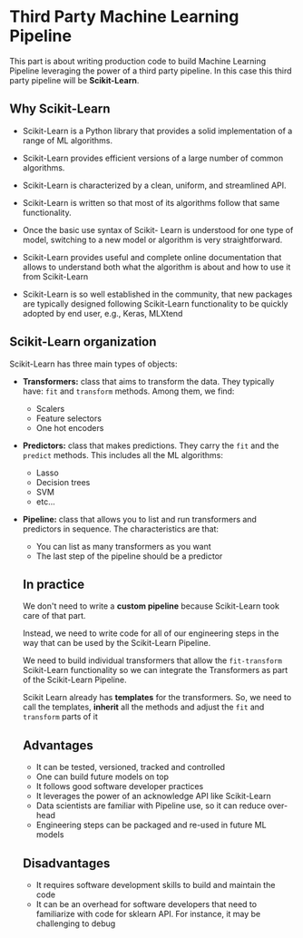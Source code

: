 # Third Party Machine Learning Pipeline

This part is about writing production code to build  Machine Learning Pipeline leveraging the power of a third party pipeline. In this case this third party pipeline will be **Scikit-Learn**.

## Why Scikit-Learn

- Scikit-Learn is a Python library that provides a solid implementation of a range of ML algorithms.

- Scikit-Learn provides efficient versions of a large number of common algorithms.

- Scikit-Learn is characterized by a clean, uniform, and streamlined API.

- Scikit-Learn is written so that most of its algorithms follow that same functionality.

- Once the basic use syntax of Scikit- Learn is understood for one type of model, switching to a new model or algorithm is very straightforward.

- Scikit-Learn provides useful and complete online documentation that allows to understand both what the algorithm is about and how to use it from Scikit-Learn

- Scikit-Learn is so well established in the community, that new packages are typically designed following Scikit-Learn functionality to be quickly adopted by end user, e.g., Keras, MLXtend

## Scikit-Learn organization

Scikit-Learn has three main types of objects:
- **Transformers:** class that aims to transform the data. They typically have: `fit` and `transform` methods. Among them, we find:
    * Scalers
    * Feature selectors
    * One hot encoders

- **Predictors:** class that makes predictions. They carry the `fit` and the `predict` methods. This includes all the ML algorithms:
    * Lasso
    * Decision trees
    * SVM
    * etc...

- **Pipeline:** class that allows you to list and run transformers and predictors in sequence. The characteristics are that:
    * You can list as many transformers as you want
    * The last step of the pipeline should be a predictor

    ## In practice

    We don't need to write a **custom pipeline** because Scikit-Learn took care of that part.
    
    Instead, we need to write code for all of our engineering steps in the way that can be used by the Scikit-Learn Pipeline.

   We need to build individual transformers that allow the `fit-transform` Scikit-Learn functionality so we can integrate the Transformers as part of the Scikit-Learn Pipeline.

   Scikit Learn already has **templates** for the transformers. So, we need to call the templates, **inherit** all the methods and adjust the `fit` and `transform` parts of it

   ## Advantages

   - It can be tested, versioned, tracked and controlled
   - One can build future models on top
   - It follows good software developer practices
   - It leverages the power of an acknowledge API like Scikit-Learn
   - Data scientists are familiar with Pipeline use, so it can reduce over-head
   - Engineering steps can be packaged and re-used in future ML models

   ## Disadvantages

   - It requires software development skills to build and maintain the code
   - It can be an overhead for software developers that need to familiarize with code for sklearn API. For instance, it may be challenging to debug

   




